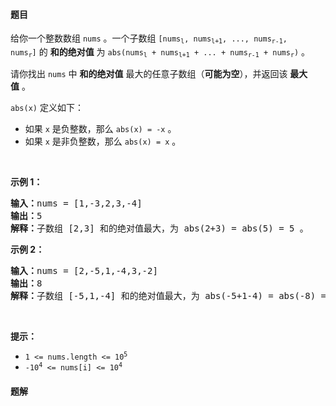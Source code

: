 #### 题目
<p>给你一个整数数组 <code>nums</code> 。一个子数组 <code>[nums<sub>l</sub>, nums<sub>l+1</sub>, ..., nums<sub>r-1</sub>, nums<sub>r</sub>]</code> 的 <strong>和的绝对值</strong> 为 <code>abs(nums<sub>l</sub> + nums<sub>l+1</sub> + ... + nums<sub>r-1</sub> + nums<sub>r</sub>)</code> 。</p>

<p>请你找出 <code>nums</code> 中 <strong>和的绝对值</strong> 最大的任意子数组（<b>可能为空</b>），并返回该 <strong>最大值</strong> 。</p>

<p><code>abs(x)</code> 定义如下：</p>

<ul>
	<li>如果 <code>x</code> 是负整数，那么 <code>abs(x) = -x</code> 。</li>
	<li>如果 <code>x</code> 是非负整数，那么 <code>abs(x) = x</code> 。</li>
</ul>

<p> </p>

<p><strong>示例 1：</strong></p>

<pre>
<b>输入：</b>nums = [1,-3,2,3,-4]
<b>输出：</b>5
<b>解释：</b>子数组 [2,3] 和的绝对值最大，为 abs(2+3) = abs(5) = 5 。
</pre>

<p><strong>示例 2：</strong></p>

<pre>
<b>输入：</b>nums = [2,-5,1,-4,3,-2]
<b>输出：</b>8
<b>解释：</b>子数组 [-5,1,-4] 和的绝对值最大，为 abs(-5+1-4) = abs(-8) = 8 。
</pre>

<p> </p>

<p><strong>提示：</strong></p>

<ul>
	<li><code>1 <= nums.length <= 10<sup>5</sup></code></li>
	<li><code>-10<sup>4</sup> <= nums[i] <= 10<sup>4</sup></code></li>
</ul>


 #### 题解